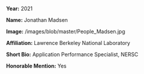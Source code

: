 **Year:** 2021

**Name:** Jonathan Madsen

**Image:** /images/blob/master/People_Madsen.jpg

**Affiliation:** Lawrence Berkeley National Laboratory

**Short Bio:** Application Performance Specialist, NERSC

**Honorable Mention:** Yes
